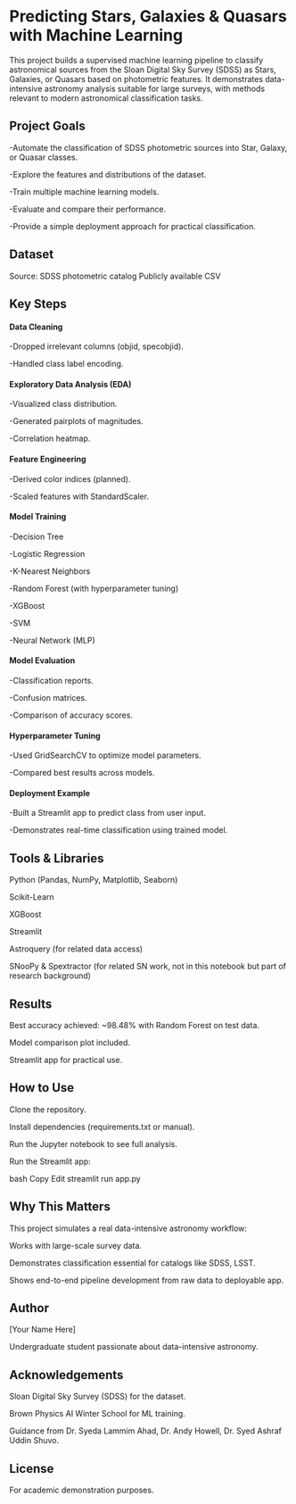 # Predicting Stars, Galaxies & Quasars with Machine Learning

This project builds a supervised machine learning pipeline to classify astronomical sources from the Sloan Digital Sky Survey (SDSS) as Stars, Galaxies, or Quasars based on photometric features. It demonstrates data-intensive astronomy analysis suitable for large surveys, with methods relevant to modern astronomical classification tasks.

## Project Goals
-Automate the classification of SDSS photometric sources into Star, Galaxy, or Quasar classes.

-Explore the features and distributions of the dataset.

-Train multiple machine learning models.

-Evaluate and compare their performance.

-Provide a simple deployment approach for practical classification.

## Dataset
Source: SDSS photometric catalog
Publicly available CSV

## Key Steps
#### Data Cleaning

-Dropped irrelevant columns (objid, specobjid).

-Handled class label encoding.

#### Exploratory Data Analysis (EDA)

-Visualized class distribution.

-Generated pairplots of magnitudes.

-Correlation heatmap.

#### Feature Engineering

-Derived color indices (planned).

-Scaled features with StandardScaler.

#### Model Training

-Decision Tree

-Logistic Regression

-K-Nearest Neighbors

-Random Forest (with hyperparameter tuning)

-XGBoost

-SVM

-Neural Network (MLP)

#### Model Evaluation

-Classification reports.

-Confusion matrices.

-Comparison of accuracy scores.

#### Hyperparameter Tuning

-Used GridSearchCV to optimize model parameters.

-Compared best results across models.

#### Deployment Example

-Built a Streamlit app to predict class from user input.

-Demonstrates real-time classification using trained model.

## Tools & Libraries
Python (Pandas, NumPy, Matplotlib, Seaborn)

Scikit-Learn

XGBoost

Streamlit

Astroquery (for related data access)

SNooPy & Spextractor (for related SN work, not in this notebook but part of research background)

## Results
Best accuracy achieved: ~98.48% with Random Forest on test data.

Model comparison plot included.

Streamlit app for practical use.

## How to Use
Clone the repository.

Install dependencies (requirements.txt or manual).

Run the Jupyter notebook to see full analysis.

Run the Streamlit app:

bash
Copy
Edit
streamlit run app.py
## Why This Matters
This project simulates a real data-intensive astronomy workflow:

Works with large-scale survey data.

Demonstrates classification essential for catalogs like SDSS, LSST.

Shows end-to-end pipeline development from raw data to deployable app.

## Author
[Your Name Here]

Undergraduate student passionate about data-intensive astronomy.

## Acknowledgements
Sloan Digital Sky Survey (SDSS) for the dataset.

Brown Physics AI Winter School for ML training.

Guidance from Dr. Syeda Lammim Ahad, Dr. Andy Howell, Dr. Syed Ashraf Uddin Shuvo.

## License
For academic demonstration purposes.

